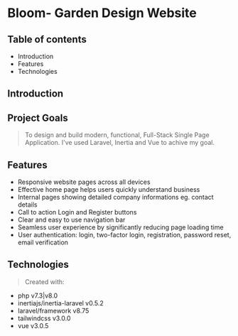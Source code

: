 
# Bloom- Garden Design Website

## Table of contents

* Introduction
* Features
* Technologies

## Introduction

## Project Goals

> To design and build modern, functional, Full-Stack Single Page Application. I've used Laravel, Inertia and Vue to achive my goal.

## Features

* Responsive website pages across all devices
* Effective home page helps users quickly understand business
* Internal pages showing detailed company informations eg. contact details
* Call to action Login and Register buttons
* Clear and easy to use navigation bar
* Seamless user experience by significantly reducing page loading time
* User authentication: login, two-factor login, registration, password reset, email verification

## Technologies

> Created with:
* php v7.3|v8.0
* inertiajs/inertia-laravel v0.5.2
* laravel/framework v8.75
* tailwindcss v3.0.0
* vue v3.0.5
